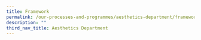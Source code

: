 ```yaml
---
title: Framework
permalink: /our-processes-and-programmes/aesthetics-department/framework
description: ""
third_nav_title: Aesthetics Department
---
```

